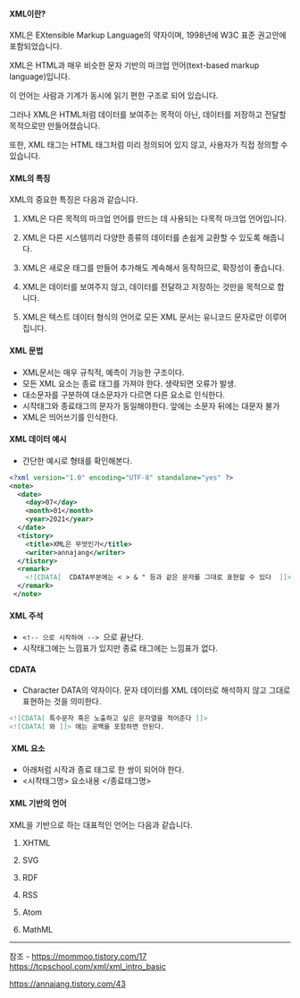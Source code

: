 #### XML이란?

XML은 EXtensible Markup Language의 약자이며, 1998년에 W3C 표준 권고안에 포함되었습니다.

XML은 HTML과 매우 비슷한 문자 기반의 마크업 언어(text-based markup language)입니다.

이 언어는 사람과 기계가 동시에 읽기 편한 구조로 되어 있습니다.

그러나 XML은 HTML처럼 데이터를 보여주는 목적이 아닌, 데이터를 저장하고 전달할 목적으로만 만들어졌습니다.

또한, XML 태그는 HTML 태그처럼 미리 정의되어 있지 않고, 사용자가 직접 정의할 수 있습니다.


#### XML의 특징

XML의 중요한 특징은 다음과 같습니다.

1. XML은 다른 목적의 마크업 언어를 만드는 데 사용되는 다목적 마크업 언어입니다.

2. XML은 다른 시스템끼리 다양한 종류의 데이터를 손쉽게 교환할 수 있도록 해줍니다.

3. XML은 새로운 태그를 만들어 추가해도 계속해서 동작하므로, 확장성이 좋습니다.

4. XML은 데이터를 보여주지 않고, 데이터를 전달하고 저장하는 것만을 목적으로 합니다.

5. XML은 텍스트 데이터 형식의 언어로 모든 XML 문서는 유니코드 문자로만 이루어집니다.



#### XML 문법

- XML문서는 매우 규칙적, 예측이 가능한 구조이다.
- 모든 XML 요소는 종료 태그를 가져야 한다. 생략되면 오류가 발생.
- 대소문자를 구분하여 대소문자가 다르면 다른 요소로 인식한다.
- 시작태그와 종료태그의 문자가 동일해야한다. 앞에는 소문자 뒤에는 대문자 불가
- XML은 띄어쓰기를 인식한다.


#### XML 데이터 예시

- 간단한 예시로 형태를 확인해본다.

```xml
<?xml version="1.0" encoding="UTF-8" standalone="yes" ?>
<note>
  <date>
    <day>07</day>
    <month>01</month>
    <year>2021</year>
  </date>
  <tistory>
    <title>XML은 무엇인가</title>
    <writer>annajang</writer>
  </tistory>
  <remark>
    <![CDATA[  CDATA부분에는 < > & " 등과 같은 문자를 그대로 표현할 수 있다  ]]>
  </remark>
 </note>
```


#### XML 주석

- ```<!-- 으로 시작하여 --> ```으로 끝난다.
- 시작태그에는 느낌표가 있지만 종료 태그에는 느낌표가 없다.

  
#### CDATA

- Character DATA의 약자이다. 문자 데이터를 XML 데이터로 해석하지 않고 그대로 표현하는 것을 의미한다.

```xml
<![CDATA[ 특수문자 혹은 노출하고 싶은 문자열을 적어준다 ]]>
<![CDATA[ 와 ]]> 에는 공백을 포함하면 안된다.
```

  
####  XML 요소

- 아래처럼 시작과 종료 태그로 한 쌍이 되어야 한다.
- <시작태그명> 요소내용 </종료태그명>


#### XML 기반의 언어

XML을 기반으로 하는 대표적인 언어는 다음과 같습니다.

1. XHTML

2. SVG

3. RDF

4. RSS

5. Atom

6. MathML












---
참조 - https://mommoo.tistory.com/17
https://tcpschool.com/xml/xml_intro_basic

https://annajang.tistory.com/43


